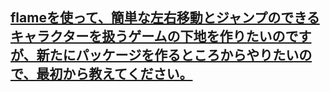 [flameを使って、簡単な左右移動とジャンプのできるキャラクターを扱うゲームの下地を作りたいのですが、新たにパッケージを作るところからやりたいので、最初から教えてください。](https://chatgpt.com/c/680a06da-bce8-8013-bccf-b74fb5f05f40)
---
